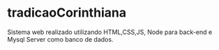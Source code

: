 # tradicaoCorinthiana
Sistema web realizado utilizando HTML,CSS,JS, Node para back-end e Mysql Server como banco de dados.
